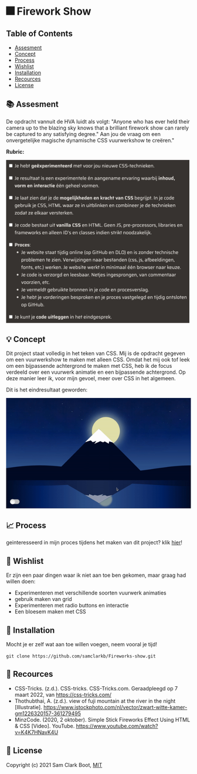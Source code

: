 # :fireworks: Firework Show 

## Table of Contents 
* [Assesment](https://github.com/samclarkb/Fireworks-show#books-assessment)
* [Concept](https://github.com/samclarkb/Fireworks-show#bulb-concept)
* [Process](https://github.com/samclarkb/Fireworks-show#chart_with_upwards_trend-process)
* [Wishlist](https://github.com/samclarkb/Fireworks-show#memo-wishlist)
* [Installation](https://github.com/samclarkb/Fireworks-show#wrench-installation)
* [Recources](https://github.com/samclarkb/Fireworks-show#mag_right-recources)
* [License](https://github.com/samclarkb/Fireworks-show#bookmark-license)

## :books: Assesment 
De opdracht vannuit de HVA luidt als volgt: "Anyone who has ever held their camera up to the blazing sky knows that a brilliant firework show can rarely be captured to any satisfying degree." Aan jou de vraag om een onvergetelijke magische dynamische CSS vuurwerkshow te creëren."

**Rubric:** 

<img src="https://github.com/samclarkb/Fireworks-show/blob/main/images/rubricCSS.png" width="500">

## :bulb: Concept
Dit project staat volledig in het teken van CSS. Mij is de opdracht gegeven om een vuurwerkshow te maken met alleen CSS. Omdat het mij ook tof leek om een bijpassende achtergrond te maken met CSS, heb ik de focus verdeeld over een vuurwerk animatie en een bijpassende achtergrond. Op deze manier leer ik, voor mijn gevoel, meer over CSS in het algemeen.

Dit is het eindresultaat geworden:

<img src="https://github.com/samclarkb/Fireworks-show/blob/main/images/gifVuurwerk.gif" width="800">


## :chart_with_upwards_trend: Process

geinteresseerd in mijn proces tijdens het maken van dit project? klik [hier](https://github.com/samclarkb/Fireworks-show/wiki/Proces)!

## :memo: Wishlist
Er zijn een paar dingen waar ik niet aan toe ben gekomen, maar graag had willen doen:
* Experimenteren met verschillende soorten vuurwerk animaties
* gebruik maken van grid
* Experimenteren met radio buttons en interactie
* Een bloesem maken met CSS

## :wrench: Installation

Mocht je er zelf wat aan toe willen voegen, neem vooral je tijd! 

``` git clone https://github.com/samclarkb/Fireworks-show.git ```


## :mag_right: Recources 
- CSS-Tricks. (z.d.). CSS-tricks. CSS-Tricks.com. Geraadpleegd op 7 maart 2022, van https://css-tricks.com/
- Thothubthai, A. (z.d.). view of fuji mountain at the river in the night [Illustratie]. https://www.istockphoto.com/nl/vector/zwart-witte-kamer-gm1226320157-361279495
- MinzCode. (2020, 2 oktober). Simple Stick Fireworks Effect Using HTML & CSS [Video]. YouTube. https://www.youtube.com/watch?v=K4K7HNavK4U

## :bookmark: License 
Copyright (c) 2021 Sam Clark Boot, [MIT](https://github.com/samclarkb/Fireworks-show/blob/main/LICENSE)


